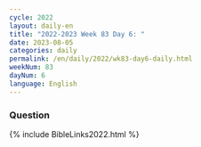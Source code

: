 ```yaml
---
cycle: 2022
layout: daily-en
title: "2022-2023 Week 83 Day 6: "
date: 2023-08-05
categories: daily
permalink: /en/daily/2022/wk83-day6-daily.html
weekNum: 83
dayNum: 6
language: English
---
```


### Question     

{% include BibleLinks2022.html %}
